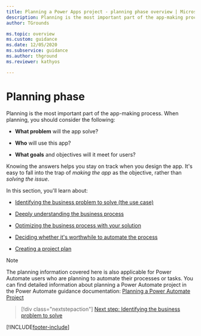 ```yaml
---
title: Planning a Power Apps project - planning phase overview | Microsoft Docs
description: Planning is the most important part of the app-making process. This article introduces a set of articles that walk you through the planning process step by step.
author: TGrounds

ms.topic: overview
ms.custom: guidance
ms.date: 12/05/2020
ms.subservice: guidance
ms.author: thground
ms.reviewer: kathyos

---
```


# Planning phase

Planning is the most important part of the app-making process. When planning,
you should consider the following:

- **What problem** will the app solve?

- **Who** will use this app?

- **What goals** and objectives will it meet for users?

Knowing the answers helps you stay on track when you design the app. It's easy to fall into the trap of *making the app* as the objective, rather than
*solving the issue*.

In this section, you'll learn about:

- [Identifying the business problem to solve (the use case)](identifying-business-problem-to-solve.md)

- [Deeply understanding the business process](understanding-current-business-process.md)

- [Optimizing the business process with your solution](optimizing-business-process.md)

- [Deciding whether it's worthwhile to automate the process](worth-automating-process.md)

- [Creating a project plan](defining-app-project-objective.md)

> [!NOTE]
> The planning information covered here is also applicable for Power Automate users who are planning to automate their processes or tasks. You can find detailed information about planning a Power Automate project in the Power Automate guidance documentation: [Planning a Power Automate Project](/power-automate/guidance/planning/introduction)

> [!div class="nextstepaction"]
> [Next step: Identifying the business problem to solve](identifying-business-problem-to-solve.md)


[!INCLUDE[footer-include](../../includes/footer-banner.md)]